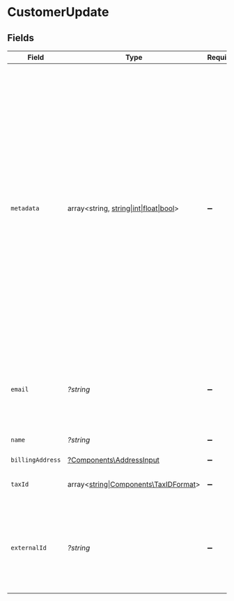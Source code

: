 # CustomerUpdate


## Fields

| Field                                                                                                                                                                                                                                                                                                                  | Type                                                                                                                                                                                                                                                                                                                   | Required                                                                                                                                                                                                                                                                                                               | Description                                                                                                                                                                                                                                                                                                            | Example                                                                                                                                                                                                                                                                                                                |
| ---------------------------------------------------------------------------------------------------------------------------------------------------------------------------------------------------------------------------------------------------------------------------------------------------------------------- | ---------------------------------------------------------------------------------------------------------------------------------------------------------------------------------------------------------------------------------------------------------------------------------------------------------------------- | ---------------------------------------------------------------------------------------------------------------------------------------------------------------------------------------------------------------------------------------------------------------------------------------------------------------------- | ---------------------------------------------------------------------------------------------------------------------------------------------------------------------------------------------------------------------------------------------------------------------------------------------------------------------- | ---------------------------------------------------------------------------------------------------------------------------------------------------------------------------------------------------------------------------------------------------------------------------------------------------------------------- |
| `metadata`                                                                                                                                                                                                                                                                                                             | array<string, [string\|int\|float\|bool](../../Models/Components/CustomerUpdateMetadata.md)>                                                                                                                                                                                                                           | :heavy_minus_sign:                                                                                                                                                                                                                                                                                                     | Key-value object allowing you to store additional information.<br/><br/>The key must be a string with a maximum length of **40 characters**.<br/>The value must be either:<br/><br/>* A string with a maximum length of **500 characters**<br/>* An integer<br/>* A floating-point number<br/>* A boolean<br/><br/>You can store up to **50 key-value pairs**. |                                                                                                                                                                                                                                                                                                                        |
| `email`                                                                                                                                                                                                                                                                                                                | *?string*                                                                                                                                                                                                                                                                                                              | :heavy_minus_sign:                                                                                                                                                                                                                                                                                                     | The email address of the customer. This must be unique within the organization.                                                                                                                                                                                                                                        | customer@example.com                                                                                                                                                                                                                                                                                                   |
| `name`                                                                                                                                                                                                                                                                                                                 | *?string*                                                                                                                                                                                                                                                                                                              | :heavy_minus_sign:                                                                                                                                                                                                                                                                                                     | The name of the customer.                                                                                                                                                                                                                                                                                              | John Doe                                                                                                                                                                                                                                                                                                               |
| `billingAddress`                                                                                                                                                                                                                                                                                                       | [?Components\AddressInput](../../Models/Components/AddressInput.md)                                                                                                                                                                                                                                                    | :heavy_minus_sign:                                                                                                                                                                                                                                                                                                     | N/A                                                                                                                                                                                                                                                                                                                    |                                                                                                                                                                                                                                                                                                                        |
| `taxId`                                                                                                                                                                                                                                                                                                                | array<[string\|Components\TaxIDFormat](../../Models/Components/CustomerUpdateTaxId.md)>                                                                                                                                                                                                                                | :heavy_minus_sign:                                                                                                                                                                                                                                                                                                     | N/A                                                                                                                                                                                                                                                                                                                    | [<br/>"911144442",<br/>"us_ein"<br/>]                                                                                                                                                                                                                                                                                  |
| `externalId`                                                                                                                                                                                                                                                                                                           | *?string*                                                                                                                                                                                                                                                                                                              | :heavy_minus_sign:                                                                                                                                                                                                                                                                                                     | The ID of the customer in your system. This must be unique within the organization. Once set, it can't be updated.                                                                                                                                                                                                     | usr_1337                                                                                                                                                                                                                                                                                                               |